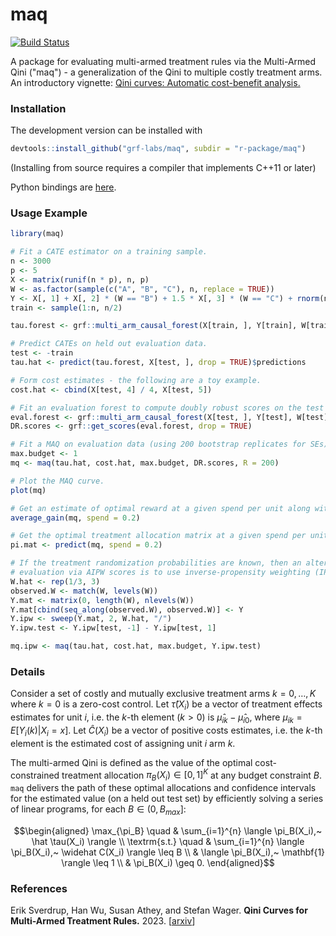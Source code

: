 # maq

[![Build Status](https://dev.azure.com/grf-labs/grf/_apis/build/status/grf-labs.maq?branchName=master)](https://dev.azure.com/grf-labs/grf/_build/latest?definitionId=5&branchName=master)

A package for evaluating multi-armed treatment rules via the Multi-Armed Qini ("maq") - a generalization of the Qini to multiple costly treatment arms. An introductory vignette: [Qini curves: Automatic cost-benefit analysis.](https://grf-labs.github.io/grf/articles/maq.html)

### Installation

The development version can be installed with

```R
devtools::install_github("grf-labs/maq", subdir = "r-package/maq")
```
(Installing from source requires a compiler that implements C++11 or later)

Python bindings are [here](https://github.com/grf-labs/maq/tree/master/python-package).

### Usage Example

```R
library(maq)

# Fit a CATE estimator on a training sample.
n <- 3000
p <- 5
X <- matrix(runif(n * p), n, p)
W <- as.factor(sample(c("A", "B", "C"), n, replace = TRUE))
Y <- X[, 1] + X[, 2] * (W == "B") + 1.5 * X[, 3] * (W == "C") + rnorm(n)
train <- sample(1:n, n/2)

tau.forest <- grf::multi_arm_causal_forest(X[train, ], Y[train], W[train])

# Predict CATEs on held out evaluation data.
test <- -train
tau.hat <- predict(tau.forest, X[test, ], drop = TRUE)$predictions

# Form cost estimates - the following are a toy example.
cost.hat <- cbind(X[test, 4] / 4, X[test, 5])

# Fit an evaluation forest to compute doubly robust scores on the test set.
eval.forest <- grf::multi_arm_causal_forest(X[test, ], Y[test], W[test])
DR.scores <- grf::get_scores(eval.forest, drop = TRUE)

# Fit a MAQ on evaluation data (using 200 bootstrap replicates for SEs)
max.budget <- 1
mq <- maq(tau.hat, cost.hat, max.budget, DR.scores, R = 200)

# Plot the MAQ curve.
plot(mq)

# Get an estimate of optimal reward at a given spend per unit along with standard errors.
average_gain(mq, spend = 0.2)

# Get the optimal treatment allocation matrix at a given spend per unit.
pi.mat <- predict(mq, spend = 0.2)

# If the treatment randomization probabilities are known, then an alternative to
# evaluation via AIPW scores is to use inverse-propensity weighting (IPW).
W.hat <- rep(1/3, 3)
observed.W <- match(W, levels(W))
Y.mat <- matrix(0, length(W), nlevels(W))
Y.mat[cbind(seq_along(observed.W), observed.W)] <- Y
Y.ipw <- sweep(Y.mat, 2, W.hat, "/")
Y.ipw.test <- Y.ipw[test, -1] - Y.ipw[test, 1]

mq.ipw <- maq(tau.hat, cost.hat, max.budget, Y.ipw.test)
```

### Details

Consider a set of costly and mutually exclusive treatment arms $k = 0, \ldots, K$ where $k=0$ is a zero-cost control. Let $\hat \tau(X_i)$ be a vector of treatment effects estimates for unit $i$, i.e. the $k$-th element ($k > 0$) is $\hat \mu_{ik} - \hat \mu_{i0}$, where $\mu_{ik} = E[Y_i(k) | X_i = x]$. Let $\widehat C(X_i)$ be a vector of positive costs estimates, i.e. the $k$-th element is the estimated cost of assigning unit $i$ arm $k$.

The multi-armed Qini is defined as the value of the optimal cost-constrained treatment allocation $\pi_B(X_i) \in [0, 1]^K$ at any budget constraint $B$. `maq` delivers the path of these optimal allocations and confidence intervals for the estimated value (on a held out test set) by efficiently solving a series of linear programs, for each $B \in (0, B_{max}]$:

```math
\begin{aligned}
\max_{\pi_B} \quad & \sum_{i=1}^{n} \langle \pi_B(X_i),~ \hat \tau(X_i) \rangle \\
\textrm{s.t.} \quad & \sum_{i=1}^{n} \langle \pi_B(X_i),~ \widehat C(X_i) \rangle \leq B \\
& \langle \pi_B(X_i),~ \mathbf{1} \rangle \leq 1 \\
& \pi_B(X_i) \geq 0.
\end{aligned}
```

### References

Erik Sverdrup, Han Wu, Susan Athey, and Stefan Wager.
<b>Qini Curves for Multi-Armed Treatment Rules.</b> 2023.
[<a href="https://arxiv.org/abs/2306.11979">arxiv</a>]
